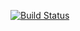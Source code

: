 

[![Build Status](https://travis-ci.org/lc-apps-dev/family-note.svg?branch=master)](https://travis-ci.org/lc-apps-dev/family-note)

